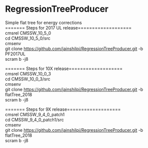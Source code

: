 # RegressionTreeProducer </br>
Simple flat tree for energy corrections </br>
======= Steps for 2017 UL release=================== </br>
cmsrel CMSSW_10_5_0 </br>
cd CMSSW_10_5_0/src </br>
cmsenv </br>
git clone https://github.com/jainshilpi/RegressionTreeProducer.git -b PF2017UL </br>
scram b -j8 </br>

======= Steps for 10X release=================== </br>
cmsrel CMSSW_10_0_3 </br>
cd CMSSW_10_0_3/src </br>
cmsenv </br>
git clone https://github.com/jainshilpi/RegressionTreeProducer.git -b flatTree_2018 </br>
scram b -j8 </br>

======= Steps for 9X release=================== </br>
cmsrel CMSSW_9_4_0_patch1 </br>
cd CMSSW_9_4_0_patch1/src </br>
cmsenv </br>
git clone https://github.com/jainshilpi/RegressionTreeProducer.git -b flatTree_2018 </br>
scram b -j8 </br>
